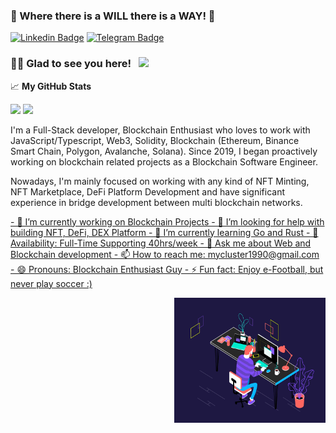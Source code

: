 ### 👋 Where there is a WILL there is a WAY! 👋

[![Linkedin Badge](https://img.shields.io/badge/-LinkedIn-0e76a8?style=flat-square&logo=Linkedin&logoColor=white)](https://www.linkedin.com/in/cluster-lee-63ba041b3/)
[![Telegram Badge](https://img.shields.io/badge/-Telegram-0088cc?style=flat-square&logo=Telegram&logoColor=white)](https://t.me/ClusterH90)

### 👨👩 Glad to see you here! &nbsp; ![](https://visitor-badge.glitch.me/badge?page_id=ClusterH.ClusterH)

📈 **My GitHub Stats**

<p>
  <img height="180em" src="https://github-readme-stats-clusterh.vercel.app/api?username=ClusterH&theme=tokyonight&show_icons=true&hide_border=true&&count_private=true&include_all_commits=true" />
  <img height="180em" src="https://github-readme-stats-clusterh.vercel.app/api/top-langs/?username=ClusterH&theme=tokyonight&show_icons=true&hide_border=true&layout=compact&langs_count=8&hide=hack,postscript" />
</p>

I'm a Full-Stack developer, Blockchain Enthusiast who loves to work with JavaScript/Typescript, Web3, Solidity, Blockchain (Ethereum, Binance Smart Chain, Polygon, Avalanche, Solana). Since 2019, I began proactively working on blockchain related projects as a Blockchain Software Engineer.

Nowadays, I'm mainly focused on working with any kind of NFT Minting, NFT Marketplace, DeFi Platform Development and have significant experience in bridge development between multi blockchain networks.


 
 <a href="https://github.com/ClusterH">
  <p float="left">
     - 🔭 I’m currently working on Blockchain Projects
     - 🤔 I’m looking for help with building NFT, DeFi, DEX Platform
     - 🌱 I’m currently learning Go and Rust
     - 🚀 Availability: Full-Time Supporting 40hrs/week
     - 💬 Ask me about Web and Blockchain development
     - 📫 How to reach me: mycluster1990@gmail.com
     - 😄 Pronouns: Blockchain Enthusiast Guy
     - ⚡ Fun fact: Enjoy e-Football, but never play soccer :)
  </p>
  <img align="right" alt="GIF" src="https://github.com/ClusterH/ClusterH/blob/master/dev.gif?raw=true" width="48%" height="200"  />
 </a>

